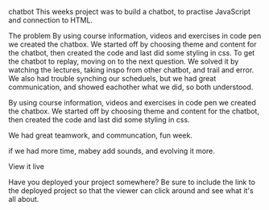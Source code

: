 chatbot
This weeks project was to build a chatbot, to practise JavaScript and connection to HTML.

The problem
By using course information, videos and exercises in code pen we created the chatbox. We started off by choosing theme and content for the chatbot, then created the code and last did some styling in css. To get the chatbot to replay, moving on to the next question. We solved it by watching the lectures, taking inspo from other chatbot, and trail and error. We also had trouble synching our scheduels, but we had great communication, and showed eachother what we did, so both understood.

By using course information, videos and exercises in code pen we created the chatbox. We started off by choosing theme and content for the chatbot, then created the code and last did some styling in css.

We had great teamwork, and communcation, fun week.

if we had more time, mabey add sounds, and evolving it more.

View it live

Have you deployed your project somewhere? Be sure to include the link to the deployed project so that the viewer can click around and see what it's all about.
